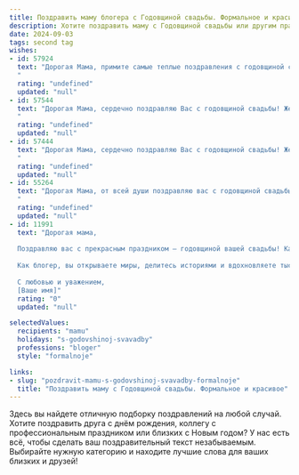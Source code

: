```yaml
---
title: Поздравить маму блогера с Годовщиной свадьбы. Формальное и красивое
description: Хотите поздравить маму с Годовщиной свадьбы или другим праздником? Наш ИИ создаст незабываемое поздравление, а вы обязательно выделитесь среди других.  
date: 2024-09-03
tags: second tag
wishes:
- id: 57924
  text: "Дорогая Мама, примите самые теплые поздравления с годовщиной свадьбы! Желаем вам, чтобы ваша любовь, как и ваш блог, продолжала вдохновлять и радовать всех вокруг!
  "
  rating: "undefined"
  updated: "null"
- id: 57544
  text: "Дорогая Мама, сердечно поздравляю Вас с годовщиной свадьбы! Желаю долгих лет совместной жизни, наполненных счастьем, любовью и взаимопониманием. Пусть Ваш блог всегда будет ярким и интересным, а Ваши подписчики - преданными поклонниками Вашего таланта и искренности.
  "
  rating: "undefined"
  updated: "null"
- id: 57444
  text: "Дорогая Мама, сердечно поздравляю Вас с годовщиной свадьбы! Желаю вам, чтобы ваша жизнь была такой же яркой и вдохновляющей, как ваш блог. Пусть любовь и счастье  всегда царят в вашем доме!
  "
  rating: "undefined"
  updated: "null"
- id: 55264
  text: "Дорогая Мама, от всей души поздравляю вас с годовщиной свадьбы! Желаю вам, чтобы ваша любовь и семейное счастье продолжали цвести и радовать вас долгие годы. Пусть ваша жизнь будет наполнена радостью, гармонией и взаимным пониманием. Счастья вам и крепкой семьи!
  "
  rating: "undefined"
  updated: "null"
- id: 11991
  text: "Дорогая мама,
  
  Поздравляю вас с прекрасным праздником – годовщиной вашей свадьбы! Каждый год, прошедший вместе, – это новый стих в вашей великой любви, новый аккорд в вашей прекрасной песне. Вы – пример для всех нас, пример верности, любви и взаимопонимания.
  
  Как блогер, вы открываете миры, делитесь историями и вдохновляете тысячи людей. Это так прекрасно, что вы делаете это все вместе, поддерживая и вдохновляя друг друга. Пусть ваш союз будет таким же ярким и живым, как и ваши блоги, пусть каждый день приносит вам новые радости и открытия.
  
  С любовью и уважением,
  [Ваше имя]"
  rating: "0"
  updated: "null"

selectedValues:
  recipients: "mamu"
  holidays: "s-godovshinoj-svavadby"
  professions: "bloger"
  style: "formalnoje"

links:
- slug: "pozdravit-mamu-s-godovshinoj-svavadby-formalnoje"
  title: "Поздравить маму с Годовщиной свадьбы. Формальное и красивое"
---
```


Здесь вы найдете отличную подборку поздравлений на любой случай. 
Хотите поздравить друга с днём рождения, коллегу с профессиональным праздником или близких с Новым годом? У нас есть всё, чтобы сделать ваш поздравительный текст незабываемым. Выбирайте нужную категорию и находите лучшие слова для ваших близких и друзей!
